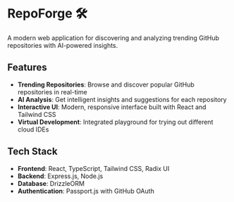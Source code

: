 # RepoForge 🛠️

A modern web application for discovering and analyzing trending GitHub repositories with AI-powered insights.

## Features

- **Trending Repositories**: Browse and discover popular GitHub repositories in real-time
- **AI Analysis**: Get intelligent insights and suggestions for each repository
- **Interactive UI**: Modern, responsive interface built with React and Tailwind CSS
- **Virtual Development**: Integrated playground for trying out different cloud IDEs

## Tech Stack

- **Frontend**: React, TypeScript, Tailwind CSS, Radix UI
- **Backend**: Express.js, Node.js
- **Database**: DrizzleORM
- **Authentication**: Passport.js with GitHub OAuth
